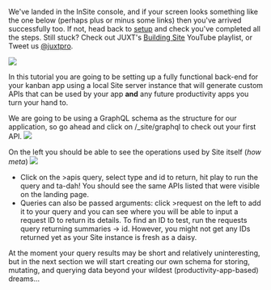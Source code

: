 We've landed in the InSite console, and if your screen looks something like the one below (perhaps plus or minus some links) then you've arrived successfully too. If not, head back to [setup](../installation) and check you've completed all the steps. Still stuck? Check out JUXT's [Building Site](https://www.youtube.com/playlist?list=PLrCB9bq0iVIoCCV7SGJH1bXTrDfp2mP4i) YouTube playlist, or Tweet us [@juxtpro](https://twitter.com/juxtpro).

<img src="/images/ss1.png"/>

In this tutorial you are going to be setting up a fully functional back-end for your kanban app using a local Site server instance that will generate custom APIs that can be used by your app **and** any future productivity apps you turn your hand to.

We are going to be using a GraphQL schema as the structure for our application, so go ahead and click on /\_site/graphql to check out your first API.
<img src="/images/ss2.png"/>

On the left you should be able to see the operations used by Site itself (<em>how meta</em>)
<img src="/images/ss3.1.png"/>

- Click on the >apis query, select type and id to return, hit play to run the query and ta-dah! You should see the same APIs listed that were visible on the landing page.
- Queries can also be passed arguments: click >request on the left to add it to your query and you can see where you will be able to input a request ID to return its details. To find an ID to test, run the requests query returning summaries -> id. However, you might not get any IDs returned yet as your Site instance is fresh as a daisy.

At the moment your query results may be short and relatively uninteresting, but in the next section we will start creating our own schema for storing, mutating, and querying data beyond your wildest (productivity-app-based) dreams...